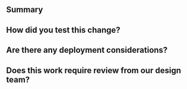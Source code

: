 ## Summary

<!--
 Ideally, there is an attached GitHub issue that will describe the "why".

 If relevant, use this section to call out any additional information you'd like to _highlight_ to the reviewer.
-->

## How did you test this change?

<!--
 Frontend - Leave a screencast or a screenshot to visually describe the changes.
-->

## Are there any deployment considerations?

<!--
 Backend - Do we need to consider migrations or backfilling data?
-->

## Does this work require review from our design team?

<!--
 Request review from julian-highlight / our design team 
-->
